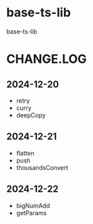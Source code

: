 # base-ts-lib

base-ts-lib

# CHANGE.LOG

## 2024-12-20

* retry
* curry
* deepCopy 

## 2024-12-21

* flatten 
* push 
* thousandsConvert

## 2024-12-22

* bigNumAdd
* getParams

